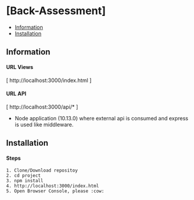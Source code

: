 [Back-Assessment]
======================

  - [Information](#information)
  - [Installation](#installation)

## Information ##

#### URL Views
[ http://localhost:3000/index.html ]

#### URL API
[ http://localhost:3000/api/* ]


  - Node application (10.13.0) where external api is consumed and express is used like middleware. 

## Installation ##

#### Steps

    1. Clone/Download repositoy
    2. cd project
    3. npm install
    4. http://localhost:3000/index.html
    5. Open Browser Console, please :cow:
